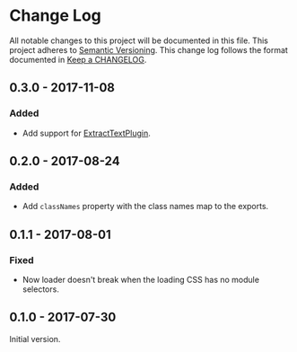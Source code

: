 # Change Log

All notable changes to this project will be documented in this file.
This project adheres to [Semantic Versioning].
This change log follows the format documented in [Keep a CHANGELOG].

[Semantic Versioning]: http://semver.org/
[Keep a CHANGELOG]: http://keepachangelog.com/

## 0.3.0 - 2017-11-08

### Added

- Add support for [ExtractTextPlugin](https://github.com/webpack-contrib/extract-text-webpack-plugin).

## 0.2.0 - 2017-08-24

### Added

- Add `classNames` property with the class names map to the exports.

## 0.1.1 - 2017-08-01

### Fixed

- Now loader doesn't break when the loading CSS has no module selectors.

## 0.1.0 - 2017-07-30

Initial version.

[0.1.1]: https://github.com/kossnocorp/decss-loader/compare/v0.1.0...v0.1.1
